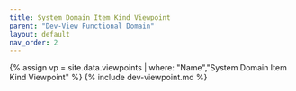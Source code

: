 ```yaml
---
title: System Domain Item Kind Viewpoint
parent: "Dev-View Functional Domain"
layout: default
nav_order: 2
---
```

{% assign vp = site.data.viewpoints | where: "Name","System Domain Item Kind Viewpoint" %}
{% include dev-viewpoint.md %}